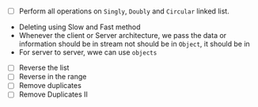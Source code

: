 # 
- [ ] Perform all operations on `Singly`, `Doubly` and `Circular` linked list. 
- Deleting using Slow and Fast method
- Whenever the client or Server architecture, we pass the data or information should be in stream not should be in `Object`, it should be in 
- For server to server, wwe can use `objects`
- [ ] Reverse the list
- [ ] Reverse in the range
- [ ] Remove duplicates
- [ ] Remove Duplicates II